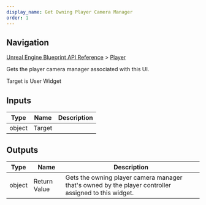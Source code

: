 ```yaml
---
display_name: Get Owning Player Camera Manager
order: 1
---
```

## Navigation

[Unreal Engine Blueprint API Reference](https://dev.epicgames.com/documentation/en-us/unreal-engine/BlueprintAPI) > [Player](https://dev.epicgames.com/documentation/en-us/unreal-engine/BlueprintAPI/Player)

Gets the player camera manager associated with this UI.

Target is User Widget

## Inputs

| Type | Name | Description |
| --- | --- | --- |
| object | Target |  |

## Outputs

| Type | Name | Description |
| --- | --- | --- |
| object | Return Value | Gets the owning player camera manager that's owned by the player controller assigned to this widget. |
